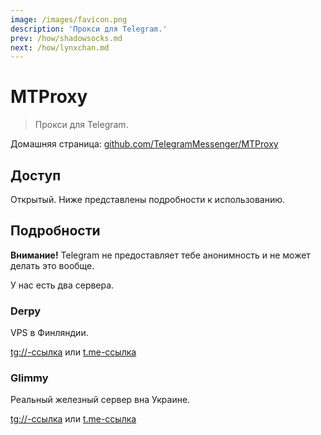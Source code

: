 ```yaml
---
image: /images/favicon.png
description: 'Прокси для Telegram.'
prev: /how/shadowsocks.md
next: /how/lynxchan.md
---
```


# MTProxy

> Прокси для Telegram.

Домашняя страница: [github.com/TelegramMessenger/MTProxy](https://github.com/TelegramMessenger/MTProxy)

## Доступ

Открытый. Ниже представлены подробности к использованию.

## Подробности

**Внимание!** Telegram не предоставляет тебе анонимность и не может делать это вообще.

У нас есть два сервера.

### Derpy

VPS в Финляндии.

[tg://-ссылка](tg://proxy?server=derpy.092918.xyz&port=1488&secret=dd52fe425389c57cbc328d5f880e54463a) или [t.me-ссылка](https://t.me/proxy?server=derpy.092918.xyz&port=1488&secret=dd52fe425389c57cbc328d5f880e54463a)

### Glimmy

Реальный железный сервер вна Украине.

[tg://-ссылка](tg://proxy?server=glimmy.092918.xyz&port=1488&secret=dd5fc245e6e1340832940863888380510b) или [t.me-ссылка](https://t.me/proxy?server=glimmy.092918.xyz&port=1488&secret=dd5fc245e6e1340832940863888380510b)
